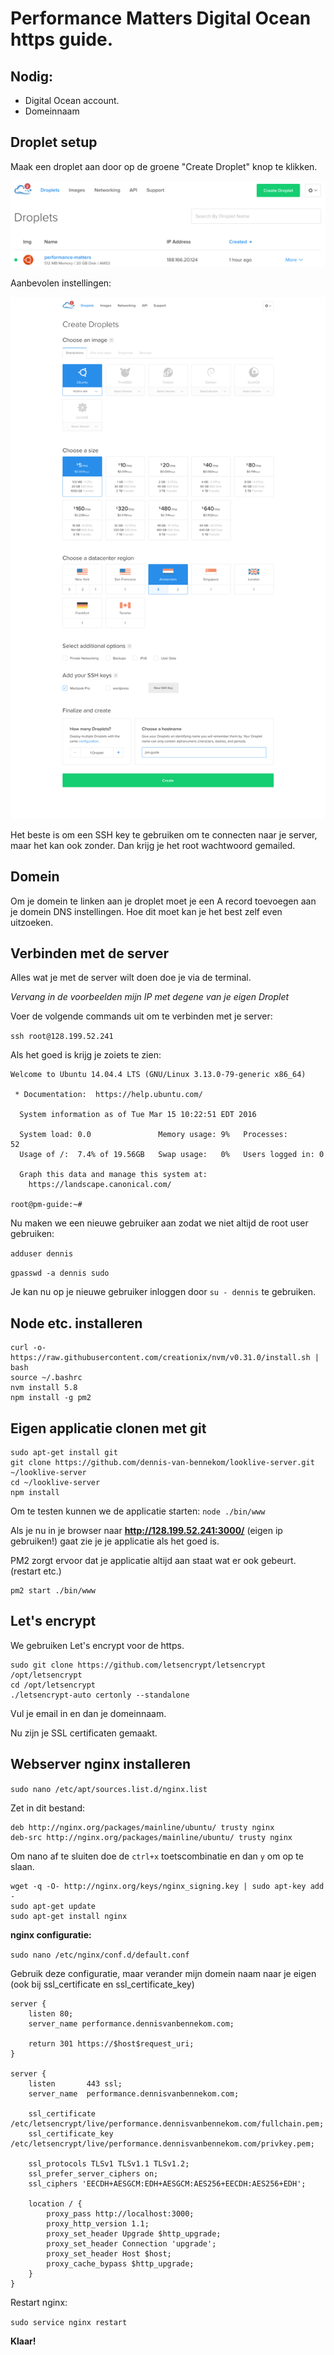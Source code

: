 # Performance Matters Digital Ocean https guide.

## Nodig:
- Digital Ocean account.
- Domeinnaam

## Droplet setup

Maak een droplet aan door op de groene "Create Droplet" knop te klikken.

![droplet.png](droplet.png)

Aanbevolen instellingen:

![settings.png](settings.png)

Het beste is om een SSH key te gebruiken om te connecten naar je server, maar het kan ook zonder. Dan krijg je het root wachtwoord gemailed.

## Domein

Om je domein te linken aan je droplet moet je een A record toevoegen aan je domein DNS instellingen. Hoe dit moet kan je het best zelf even uitzoeken.

## Verbinden met de server

Alles wat je met de server wilt doen doe je via de terminal.

*Vervang in de voorbeelden mijn IP met degene van je eigen Droplet*

Voer de volgende commands uit om te verbinden met je server:

```ssh root@128.199.52.241```

Als het goed is krijg je zoiets te zien:

```
Welcome to Ubuntu 14.04.4 LTS (GNU/Linux 3.13.0-79-generic x86_64)

 * Documentation:  https://help.ubuntu.com/

  System information as of Tue Mar 15 10:22:51 EDT 2016

  System load: 0.0               Memory usage: 9%   Processes:       52
  Usage of /:  7.4% of 19.56GB   Swap usage:   0%   Users logged in: 0

  Graph this data and manage this system at:
    https://landscape.canonical.com/

root@pm-guide:~# 
```

Nu maken we een nieuwe gebruiker aan zodat we niet altijd de root user gebruiken:

```adduser dennis```

```gpasswd -a dennis sudo```

Je kan nu op je nieuwe gebruiker inloggen door ```su - dennis``` te gebruiken.

## Node etc. installeren

```
curl -o- https://raw.githubusercontent.com/creationix/nvm/v0.31.0/install.sh | bash
source ~/.bashrc
nvm install 5.8
npm install -g pm2
```

## Eigen applicatie clonen met git

```
sudo apt-get install git
git clone https://github.com/dennis-van-bennekom/looklive-server.git ~/looklive-server
cd ~/looklive-server
npm install
```

Om te testen kunnen we de applicatie starten:
```node ./bin/www```

Als je nu in je browser naar **http://128.199.52.241:3000/** (eigen ip gebruiken!) gaat zie je je applicatie als het goed is.

PM2 zorgt ervoor dat je applicatie altijd aan staat wat er ook gebeurt. (restart etc.)

```
pm2 start ./bin/www
```

## Let's encrypt

We gebruiken Let's encrypt voor de https.

```
sudo git clone https://github.com/letsencrypt/letsencrypt /opt/letsencrypt
cd /opt/letsencrypt
./letsencrypt-auto certonly --standalone
```

Vul je email in en dan je domeinnaam.

Nu zijn je SSL certificaten gemaakt.

## Webserver nginx installeren

`sudo nano /etc/apt/sources.list.d/nginx.list`

Zet in dit bestand:
```
deb http://nginx.org/packages/mainline/ubuntu/ trusty nginx
deb-src http://nginx.org/packages/mainline/ubuntu/ trusty nginx
```

Om nano af te sluiten doe de `ctrl+x` toetscombinatie en dan `y` om op te slaan.

```
wget -q -O- http://nginx.org/keys/nginx_signing.key | sudo apt-key add -
sudo apt-get update
sudo apt-get install nginx
```

**nginx configuratie:**

```sudo nano /etc/nginx/conf.d/default.conf```

Gebruik deze configuratie, maar verander mijn domein naam naar je eigen (ook bij ssl_certificate en ssl_certificate_key)

```
server {
    listen 80;
    server_name performance.dennisvanbennekom.com;

    return 301 https://$host$request_uri;
}

server {
    listen       443 ssl;
    server_name  performance.dennisvanbennekom.com;

    ssl_certificate /etc/letsencrypt/live/performance.dennisvanbennekom.com/fullchain.pem;
    ssl_certificate_key /etc/letsencrypt/live/performance.dennisvanbennekom.com/privkey.pem;

    ssl_protocols TLSv1 TLSv1.1 TLSv1.2;
    ssl_prefer_server_ciphers on;
    ssl_ciphers 'EECDH+AESGCM:EDH+AESGCM:AES256+EECDH:AES256+EDH';

    location / {
        proxy_pass http://localhost:3000;
        proxy_http_version 1.1;
        proxy_set_header Upgrade $http_upgrade;
        proxy_set_header Connection 'upgrade';
        proxy_set_header Host $host;
        proxy_cache_bypass $http_upgrade;
    }
}
```

Restart nginx:

```sudo service nginx restart```

**Klaar!**
